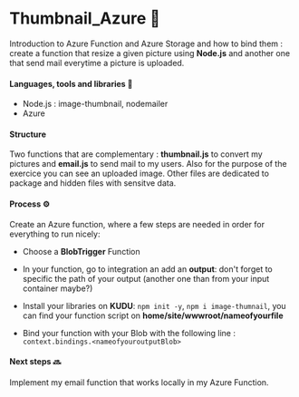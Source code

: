 # Thumbnail_Azure 📸

Introduction to Azure Function and Azure Storage and how to bind them : create a function that resize a given picture using **Node.js** and another one that send mail everytime a picture is uploaded. 

#### Languages, tools and libraries 📕

- Node.js : image-thumbnail, nodemailer 
- Azure 

#### Structure  

Two functions that are complementary : **thumbnail.js** to convert my pictures and **email.js** to send mail to my users. Also for the purpose of the exercice you can see an uploaded image. Other files are dedicated to package and hidden files with sensitve data. 

#### Process ⚙️

Create an Azure function, where a few steps are needed in order for everything to run nicely: 
- Choose a **BlobTrigger** Function 
- In your function, go to integration an add an **output**: don't forget to specific the path of your output (another one than from your input container maybe?) 
- Install your libraries on **KUDU**: `npm init -y`, `npm i image-thumnail`, you can find your function script on **home/site/wwwroot/nameofyourfile**
            
- Bind your function with your Blob with the following line : `context.bindings.<nameofyouroutputBlob>`

#### Next steps 🔜

Implement my email function that works locally in my Azure Function. 



